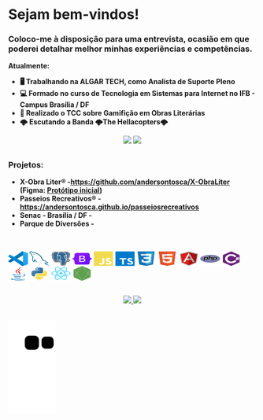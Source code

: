 # Sejam bem-vindos!
 
### <b>Coloco-me à disposição para uma entrevista, ocasião em que poderei detalhar melhor minhas experiências e competências.

Atualmente: 
- 🖥️ Trabalhando na ALGAR TECH, como Analista de Suporte Pleno
- 💻 Formado no curso de Tecnologia em Sistemas para Internet no IFB - Campus Brasília / DF
- 🎲 Realizado o TCC sobre Gamifição em Obras Literárias
- 🌩️ Escutando a Banda 🌩️The Hellacopters🌩️

<center>
<div>   
<a href = "mailto:andersontosca@hotmail.com"><img src="https://img.shields.io/badge/Microsoft_Outlook-0078D4?style=for-the-badge&logo=Microsoft-Outlook&logoColor=white" target="blank" rel="noopener noreferrer"></a>
<a href="https://br.linkedin.com/in/anderson-tosca-torres" target="_blank" rel="noopener noreferrer"><img src="https://img.shields.io/badge/-LinkedIn-%230077B5?style=for-the-badge&logo=linkedin&logoColor=white" target="_blank"></a> 
</div>
</center>

##
 
### Projetos:
- X-Obra Liter® -https://github.com/andersontosca/X-ObraLiter
  (Figma: [Protótipo inicial](https://www.figma.com/proto/DohEkQzg2jPv5ObX0GqalU/Untitled?node-id=120%3A50&scaling=scale-down&page-id=0%3A1&starting-point-node-id=120%3A50))
- Passeios Recreativos® - https://andersontosca.github.io/passeiosrecreativos
- Senac - Brasília / DF -
- Parque de Diversões -  
 </br>

<div style="display: inline_block"><br>

<img align="center" alt="VSCode" height="30" width="40" src="https://raw.githubusercontent.com/devicons/devicon/master/icons/vscode/vscode-original.svg">

<img align="center" alt="MySQL" height="30" width="40" src="https://raw.githubusercontent.com/devicons/devicon/master/icons/mysql/mysql-original.svg">
<img align="center" alt="PostgreSQL" height="30" width="40" src="https://raw.githubusercontent.com/devicons/devicon/master/icons/postgresql/postgresql-original.svg">

<img align="center" alt="Bootstrap" height="30" width="40" src="https://raw.githubusercontent.com/devicons/devicon/master/icons/bootstrap/bootstrap-original.svg">
<img align="center" alt="JavaScript" height="30" width="40" src="https://raw.githubusercontent.com/devicons/devicon/master/icons/javascript/javascript-plain.svg">
<img align="center" alt="Iza-Ts" height="30" width="40" src="https://raw.githubusercontent.com/devicons/devicon/master/icons/typescript/typescript-plain.svg">
<img align="center" alt="CSS3" height="30" width="40" src="https://raw.githubusercontent.com/devicons/devicon/master/icons/css3/css3-original.svg">  
<img align="center" alt="HTML5" height="30" width="40" src="https://raw.githubusercontent.com/devicons/devicon/master/icons/html5/html5-original.svg">
<img align="center" alt="Iza-Python" height="30" width="40" src="https://raw.githubusercontent.com/devicons/devicon/master/icons/angularjs/angularjs-original.svg">

<img align="center" alt="PHP" height="30" width="40" src="https://raw.githubusercontent.com/devicons/devicon/master/icons/php/php-original.svg">  
<img align="center" alt="C#" height="30" width="40" src="https://raw.githubusercontent.com/devicons/devicon/master/icons/csharp/csharp-plain.svg"> 
<img align="center" alt="JAVA" height="30" width="40" src="https://raw.githubusercontent.com/devicons/devicon/master/icons/java/java-original.svg">     
<img align="center" alt="PHP" height="30" width="40" src="https://raw.githubusercontent.com/devicons/devicon/master/icons/python/python-original.svg">   
<img align="center" alt="Iza-React" height="30" width="40" src="https://raw.githubusercontent.com/devicons/devicon/master/icons/react/react-original.svg">
 <img align="center" alt="NodeJS" height="30" width="40" src="https://raw.githubusercontent.com/devicons/devicon/master/icons/nodejs/nodejs-plain.svg"> 
</div>

##

<div align="center">
  <a href="https://github.com/andersontosca">
  <img height="150em" src="https://github-readme-stats.vercel.app/api?username=andersontosca&show_icons=true&theme=onedark&include_all_commits=true&count_private=true"/>
  <img height="150em" src="https://github-readme-stats.vercel.app/api/top-langs/?username=andersontosca&layout=compact&langs_count=7&theme=onedark"/>
</div>
 
 ##
  ![Snake animation](https://github.com/andersontosca/andersontosca/blob/output/github-contribution-grid-snake.svg)
 ##
 
 </b>
 
